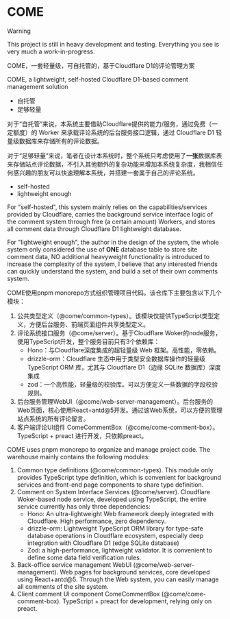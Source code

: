 # COME

> [!WARNING]
> This project is still in heavy development and testing.
> Everything you see is very much a work-in-progress.

COME，一套轻量级，可自托管的，基于Cloudflare D1的评论管理方案

COME, a lightweight, self-hosted Cloudflare D1-based comment management solution

- 自托管
- 足够轻量

对于“自托管”来说，本系统主要借助Cloudflare提供的能力/服务，通过免费（一定额度）的 Worker 来承载评论系统的后台服务接口逻辑，通过 Cloudflare D1 轻量级数据库来存储所有的评论数据。

对于“足够轻量”来说，笔者在设计本系统时，整个系统只考虑使用了**一张**数据库表来存储站点评论数据，不引入其他额外的复杂功能来增加本系统复杂度，我相信任何感兴趣的朋友可以快速理解本系统，并搭建一套属于自己的评论系统。

- self-hosted
- lightweight enough

For "self-hosted", this system mainly relies on the capabilities/services provided by Cloudflare, carries the background service interface logic of the comment system through free (a certain amount) Workers, and stores all comment data through Cloudflare D1 lightweight database.

For "lightweight enough", the author in the design of the system, the whole system only considered the use of **ONE** database table to store site comment data, NO additional heavyweight functionality is introduced to increase the complexity of the system, I believe that any interested friends can quickly understand the system, and build a set of their own comments system.

COME使用pnpm monorepo方式组织管理项目代码。该仓库下主要包含以下几个模块：

1. 公共类型定义（@come/common-types）。该模块仅提供TypeScript类型定义，方便后台服务、前端页面组件共享类型定义。
2. 评论系统接口服务（@come/server）。基于Cloudflare Woker的node服务，使用TypeScript开发，整个服务目前只有3个依赖库：
    - Hono：与Cloudflare深度集成的超轻量级 Web 框架。高性能，零依赖。
    - drizzle-orm：Cloudflare 生态中用于类型安全数据库操作的轻量级 TypeScript ORM 库，尤其与 Cloudflare  D1（边缘 SQLite 数据库）深度集成
    - zod：一个高性能，轻量级的校验库。可以方便定义一些数据的字段校验规则。
3. 后台服务管理WebUI（@come/web-server-management）。后台服务的Web页面，核心使用React+antd@5开发。通过该Web系统，可以方便的管理站点系统的所有评论留言。
4. 客户端评论UI组件 ComeCommentBox（@come/come-comment-box）。TypeScript + preact 进行开发，只依赖preact。

COME uses pnpm monorepo to organize and manage project code. The warehouse mainly contains the following modules:

1. Common type definitions (@come/common-types). This module only provides TypeScript type definition, which is convenient for background services and front-end page components to share type definition.
2. Comment on System Interface Services (@come/server). Cloudflare Woker-based node service, developed using TypeScript, the entire service currently has only three dependencies:
    - Hono: An ultra-lightweight Web framework deeply integrated with Cloudflare. High performance, zero dependency.
    - drizzle-orm: Lightweight TypeScript ORM library for type-safe database operations in Cloudflare ecosystem, especially deep integration with Cloudflare D1 (edge SQLite database)
    - Zod: a high-performance, lightweight validator. It is convenient to define some data field verification rules.
3. Back-office service management WebUI (@come/web-server-management). Web pages for background services, core developed using React+antd@5. Through the Web system, you can easily manage all comments of the site system.
4. Client comment UI component ComeCommentBox (@come/come-comment-box). TypeScript + preact for development, relying only on preact.